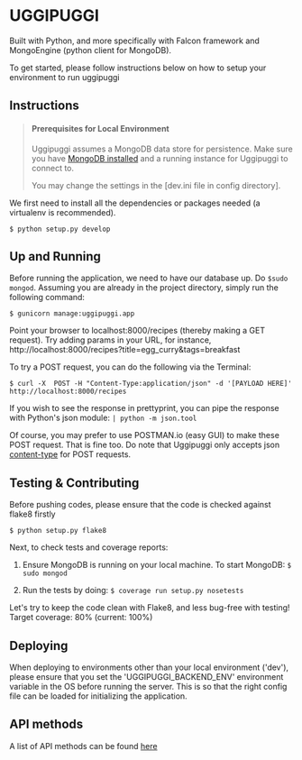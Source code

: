 # UGGIPUGGI  
Built with Python, and more specifically with Falcon framework and MongoEngine (python client for MongoDB).

To get started, please follow instructions below on how to setup your environment to run uggipuggi


## Instructions

> #### Prerequisites for Local Environment
> Uggipuggi assumes a MongoDB data store for persistence. Make sure you have [MongoDB installed](https://www.mongodb.org/downloads) and a running instance for Uggipuggi to connect to. 
>
> You may change the settings in the [dev.ini file in config directory].

We first need to install all the dependencies or packages needed (a virtualenv is recommended).

```
$ python setup.py develop
```

## Up and Running

Before running the application, we need to have our database up. Do `$sudo mongod`.
Assuming you are already in the project directory, simply run the following command:

```
$ gunicorn manage:uggipuggi.app
```

Point your browser to localhost:8000/recipes (thereby making a GET request).
Try adding params in your URL, for instance, http://localhost:8000/recipes?title=egg_curry&tags=breakfast

To try a POST request, you can do the following via the Terminal:

```
$ curl -X  POST -H "Content-Type:application/json" -d '[PAYLOAD HERE]' http://localhost:8000/recipes
```

If you wish to see the response in prettyprint, you can pipe the response with Python's json module: `| python -m json.tool`

Of course, you may prefer to use POSTMAN.io (easy GUI) to make these POST request. That is fine too.
Do note that Uggipuggi only accepts json [content-type](http://en.wikipedia.org/wiki/Internet_media_type) for POST requests.

## Testing & Contributing

Before pushing codes, please ensure that the code is checked against flake8 firstly

```
$ python setup.py flake8
```

Next, to check tests and coverage reports:

1. Ensure MongoDB is running on your local machine. To start MongoDB: `$ sudo mongod`

2. Run the tests by doing: `$ coverage run setup.py nosetests`

Let's try to keep the code clean with Flake8, and less bug-free with testing!
Target coverage: 80% (current: 100%)

## Deploying

When deploying to environments other than your local environment ('dev'), please ensure that you set the 'UGGIPUGGI_BACKEND_ENV' environment variable in the OS before running the server.
This is so that the right config file can be loaded for initializing the application.

## API methods

A list of API methods can be found [here](endpoints.md)

